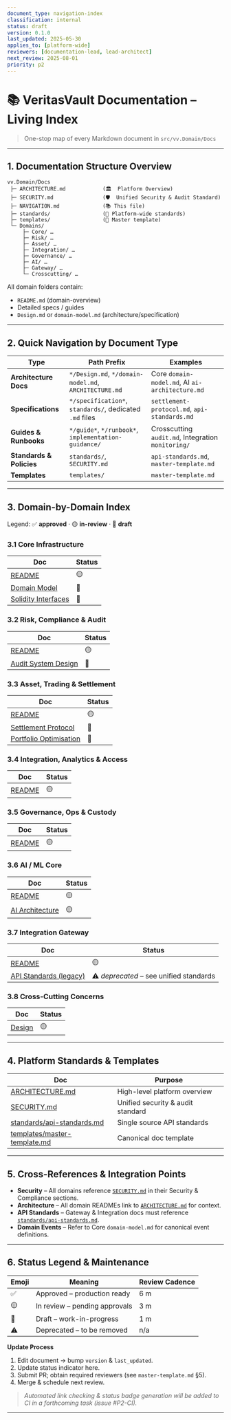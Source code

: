 ```yaml
---
document_type: navigation-index
classification: internal
status: draft
version: 0.1.0
last_updated: 2025-05-30
applies_to: [platform-wide]
reviewers: [documentation-lead, lead-architect]
next_review: 2025-08-01
priority: p2
---
```


# 📚 VeritasVault Documentation – Living Index  

> One-stop map of every Markdown document in `src/vv.Domain/Docs`

---

## 1. Documentation Structure Overview
```
vv.Domain/Docs
 ├─ ARCHITECTURE.md            (🏛️  Platform Overview)
 ├─ SECURITY.md                (🛡️  Unified Security & Audit Standard)
 ├─ NAVIGATION.md              (📚 This file)
 ├─ standards/                 (📏 Platform-wide standards)
 ├─ templates/                 (📝 Master template)
 └─ Domains/
     ├─ Core/ …
     ├─ Risk/ …
     ├─ Asset/ …
     ├─ Integration/ …
     ├─ Governance/ …
     ├─ AI/ …
     ├─ Gateway/ …
     └─ Crosscutting/ …
```
All domain folders contain:
* `README.md` (domain-overview)
* Detailed specs / guides
* `Design.md` or `domain-model.md` (architecture/specification)

---

## 2. Quick Navigation by Document Type

| Type | Path Prefix | Examples |
|------|-------------|----------|
| **Architecture Docs** | `*/Design.md`, `*/domain-model.md`, `ARCHITECTURE.md` | Core `domain-model.md`, AI `ai-architecture.md` |
| **Specifications** | `*/specification*`, `standards/`, dedicated `.md` files | `settlement-protocol.md`, `api-standards.md` |
| **Guides & Runbooks** | `*/guide*`, `*/runbook*`, `implementation-guidance/` | Crosscutting `audit.md`, Integration `monitoring/` |
| **Standards & Policies** | `standards/`, `SECURITY.md` | `api-standards.md`, `master-template.md` |
| **Templates** | `templates/` | `master-template.md` |

---

## 3. Domain-by-Domain Index

Legend: ✅ **approved** · 🟡 **in-review** · 📝 **draft**

### 3.1 Core Infrastructure
| Doc | Status |
|-----|--------|
| [README](Domains/Core/README.md) | 🟡 |
| [Domain Model](Domains/Core/domain-model.md) | 📝 |
| [Solidity Interfaces](Domains/Core/solidity-interfaces.md) | 📝 |

### 3.2 Risk, Compliance & Audit
| Doc | Status |
|-----|--------|
| [README](Domains/Risk/README.md) | 🟡 |
| [Audit System Design](Domains/Risk/audit-system-design.md) | 📝 |

### 3.3 Asset, Trading & Settlement
| Doc | Status |
|-----|--------|
| [README](Domains/Asset/README.md) | 🟡 |
| [Settlement Protocol](Domains/Asset/settlement-protocol.md) | 📝 |
| [Portfolio Optimisation](Domains/Asset/portfolio-optimization.md) | 📝 |

### 3.4 Integration, Analytics & Access
| Doc | Status |
|-----|--------|
| [README](Domains/Integration/README.md) | 🟡 |

### 3.5 Governance, Ops & Custody
| Doc | Status |
|-----|--------|
| [README](Domains/Governance/README.md) | 🟡 |

### 3.6 AI / ML Core
| Doc | Status |
|-----|--------|
| [README](Domains/AI/README.md) | 🟡 |
| [AI Architecture](Domains/AI/ai-architecture.md) | 🟡 |

### 3.7 Integration Gateway
| Doc | Status |
|-----|--------|
| [README](Domains/Gateway/README.md) | 🟡 |
| [API Standards (legacy)](Domains/Gateway/implementation-guidance/api-standards.md) | ⚠️ _deprecated_ – see unified standards |

### 3.8 Cross-Cutting Concerns
| Doc | Status |
|-----|--------|
| [Design](Domains/Crosscutting/Design.md) | 🟡 |

---

## 4. Platform Standards & Templates
| Doc | Purpose |
|-----|---------|
| [ARCHITECTURE.md](ARCHITECTURE.md) | High-level platform overview |
| [SECURITY.md](SECURITY.md) | Unified security & audit standard |
| [standards/api-standards.md](standards/api-standards.md) | Single source API standards |
| [templates/master-template.md](templates/master-template.md) | Canonical doc template |

---

## 5. Cross-References & Integration Points
* **Security** – All domains reference [`SECURITY.md`](SECURITY.md) in their Security & Compliance sections.
* **Architecture** – All domain READMEs link to [`ARCHITECTURE.md`](ARCHITECTURE.md) for context.
* **API Standards** – Gateway & Integration docs must reference [`standards/api-standards.md`](standards/api-standards.md).
* **Domain Events** – Refer to Core `domain-model.md` for canonical event definitions.

---

## 6. Status Legend & Maintenance

| Emoji | Meaning | Review Cadence |
|-------|---------|----------------|
| ✅ | Approved – production ready | 6 m |
| 🟡 | In review – pending approvals | 3 m |
| 📝 | Draft – work-in-progress | 1 m |
| ⚠️ | Deprecated – to be removed | n/a |

**Update Process**
1. Edit document → bump `version` & `last_updated`.
2. Update status indicator here.
3. Submit PR; obtain required reviewers (see `master-template.md` §5).
4. Merge & schedule next review.

> _Automated link checking & status badge generation will be added to CI in a forthcoming task (issue #P2-CI)._  

---
